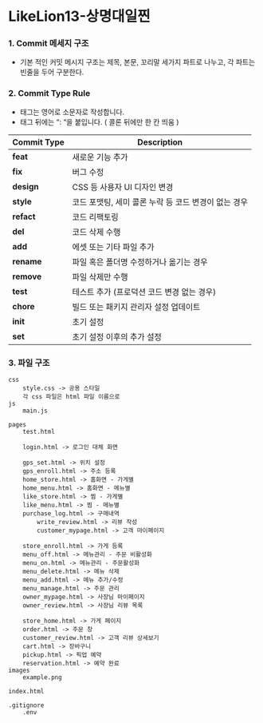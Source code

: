 # LikeLion13-상명대일찐

### 1. Commit 메세지 구조

- 기본 적인 커밋 메시지 구조는 제목, 본문, 꼬리말 세가지 파트로 나누고, 각 파트는 빈줄을 두어 구분한다.

### 2. Commit Type Rule

- 태그는 영어로 소문자로 작성합니다.
- 태그 뒤에는 “: “을 붙입니다. ( 콜론 뒤에만 한 칸 띄움 )

| Commit Type | Description |
| --- | --- |
| **feat** | 새로운 기능 추가 |
| **fix** | 버그 수정 |
| **design** | CSS 등 사용자 UI 디자인 변경 |
| **style** | 코드 포맷팅, 세미 콜론 누락 등 코드 변경이 없는 경우 |
| **refact** | 코드 리팩토링 |
| **del** | 코드 삭제 수행 |
| **add** | 에셋 또는 기타 파일 추가 |
| **rename** | 파일 혹은 폴더명 수정하거나 옮기는 경우 |
| **remove** | 파일 삭제만 수행 |
| **test** | 테스트 추가 (프로덕션 코드 변경 없는 경우) |
| **chore** | 빌드 또는 패키지 관리자 설정 업데이트 |
| **init** | 초기 설정 |
| **set** | 초기 설정 이후의 추가 설정 |

### 3. 파일 구조

```
css
	style.css -> 공용 스타일
	각 css 파일은 html 파일 이름으로
js
	main.js
	
pages
	test.html
  
	login.html -> 로그인 대체 화면
	
	gps_set.html -> 위치 설정
	gps_enroll.html -> 주소 등록
	home_store.html -> 홈화면 - 가게별
	home_menu.html -> 홈화면 - 메뉴별
  	like_store.html -> 찜 - 가게별
  	like_menu.html -> 찜 - 메뉴별
  	purchase_log.html -> 구매내역
        write_review.html -> 리뷰 작성
        customer_mypage.html -> 고객 마이페이지
  
 	store_enroll.html -> 가게 등록
 	menu_off.html -> 메뉴관리 - 주문 비활성화
 	menu_on.html -> 메뉴관리 - 주문활성화
  	menu_delete.html -> 메뉴 삭제
  	menu_add.html -> 메뉴 추가/수정
  	menu_manage.html -> 주문 관리
  	owner_mypage.html -> 사장님 마이페이지
  	owner_review.html -> 사장님 리뷰 목록
  
 	store_home.html -> 가게 페이지
  	order.html -> 주문 창
  	customer_review.html -> 고객 리뷰 상세보기
  	cart.html -> 장바구니
  	pickup.html -> 픽업 예약
  	reservation.html -> 예약 완료
images
	example.png

index.html

.gitignore
	.env
```
